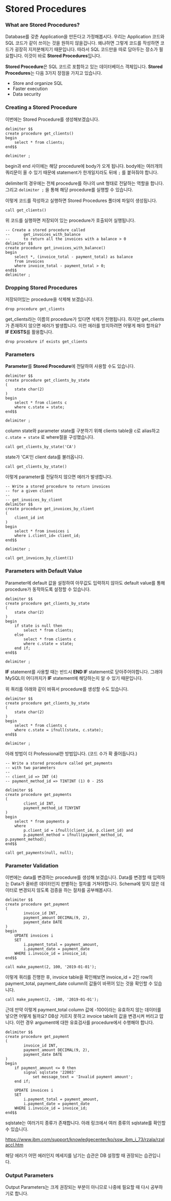# Stored Procedures

### What are Stored Procedures?

Database를 갖춘 Application을 만든다고 가정해봅시다. 우리는 Application 코드와 SQL 코드가 같이 쓰이는 것을 원하지 않을겁니다. 왜냐하면 그렇게 코드를 작성하면 코드가 굉장히 지저분해지기 때문입니다. 따라서 SQL 코드만을 따로 담아두는 장소가 필요합니다. 이것이 바로 **Stored Procedures**입니다.

**Stored Procedure**은 SQL 코드르 포함하고 있는 데이터베이스 객체입니다. **Stored Procedures**는 다음 3가지 장점을 가지고 있습니다.

- Store and organize SQL
- Faster execution
- Data security

### Creating a Stored Procedure

이번에는 Stored Procedure를 생성해보겠습니다.

```mysql
delimiter $$
create procedure get_clients()
begin
	select * from clients;
end$$

delimiter ;
```

begin과 end 사이에는 해당 procedure에 body가 오게 됩니다. body에는 여러개의 쿼리문이 올 수 있기 때문에 statement가 한개일지라도 뒤에 `;` 를 붙혀줘야 합니다.

delimiter의 경우에는 전체 procedure를 하나의 unit 형태로 전달하는 역할을 합니다. 그리고 `delimiter ;` 을 통해 해당 procedure를 실행할 수 있습니다. 

이렇게 코드를 작성하고 실행하면 Stored Procedures 폴더에 파일이 생성됩니다.

```mysql
call get_clients()
```

위 코드를 실행하면 저장되어 있는 procedure가 호출되어 실행됩니다.

```mysql
-- Create a stored procedure called
-- 		get_invoices_with_balance
-- 		to return all the invoices with a balance > 0
delimiter $$
create procedure get_invoices_with_balance()
begin
	select *, (invoice_total - payment_total) as balance
    from invoices
    where invoice_total - payment_total > 0;
end$$
delimiter ;
```

### Dropping Stored Procedures

저장되어있는 procedure을 삭제해 보겠습니다.

```mysql
drop procedure get_clients
```

get_clients라는 이름의 procedure가 있다면 삭제가 진행됩니다. 하지만 get_clients가 존재하지 않으면 에러가 발생합니다. 이런 에러를 방지하려면 어떻게 해야 할까요? **IF EXISTS**를 활용합니다.

```mysql
drop procedure if exists get_clients
```

### Parameters

**Parameter**를 **Stored Procedure**에 전달하여 사용할 수도 있습니다.

```mysql
delimiter $$
create procedure get_clients_by_state
(
	state char(2)
)
begin
	select * from clients c
	where c.state = state;
end$$

delimiter ;
```

column state와 parameter state를 구분하기 위해 clients table을 c로 alias하고 `c.state = state` 로 where절을 구성했습니다.

```mysql
call get_clients_by_state('CA')
```

state가 'CA'인 client data를 불러옵니다.

```mysql
call get_clients_by_state()
```

이렇게 parameter를 전달하지 않으면 에러가 발생합니다.

```mysql
-- Write a stored procedure to return invoices
-- for a given client
-- 
-- get_invoices_by_client
delimiter $$
create procedure get_invoices_by_client
(
	client_id int
)
begin
	select * from invoices i
    where i.client_id= client_id;
end$$

delimiter ;
```

```mysql
call get_invoices_by_client(1)
```

### Parameters with Default Value

Parameter에 default 값을 설정하여 아무값도 입력하지 않아도 default value를 통해 procedure가 동작하도록 설정할 수 있습니다.

```mysql
delimiter $$
create procedure get_clients_by_state
(
	state char(2)
)
begin
	if state is null then
		select * from clients;
	else
		select * from clients c
		where c.state = state;
	end if;
end$$

delimiter ;
```

**IF** statement를 사용할 때는 반드시 **END IF** statement로 닫아주어야합니다. 그래야 MySQL이 어디까지가 **IF** statement에 해당하는지 알 수 있기 때문입니다. 

위 쿼리를 아래와 같이 바꿔서 procedure를 생성할 수도 있습니다.

```mysql
delimiter $$
create procedure get_clients_by_state
(
	state char(2)
)
begin	
	select * from clients c
	where c.state = ifnull(state, c.state);
end$$

delimiter ;
```

아래 방법이 더 Professional한 방법입니다. (코드 수가 확 줄어듭니다.)

```mysql
-- Write a stored procedure called get_payments
-- with two parameters
-- 
-- client_id => INT (4)
-- payment_method_id => TINTINT (1) 0 - 255

delimiter $$
create procedure get_payments
(
		client_id INT, 
        payment_method_id TINYINT
)
begin
	select * from payments p
    where 
		p.client_id = ifnull(client_id, p.client_id) and
		p.payment_method = ifnull(payment_method_id, p.payment_method);
end$$
```

```mysql
call get_payments(null, null);
```

### Parameter Validation

이번에는 data를 변경하는 procedure를 생성해 보겠습니다. Data를 변경할 때 입력하는 Data가 올바른 데이터인지 판별하는 절차를 거쳐야합니다. Schema에 맞지 않은 데이터로 변경되지 않도록 검증을 하는 절차를 공부해봅시다. 

```mysql
delimiter $$
create procedure get_payment
(
		invoice_id INT,
    	payment_amount DECIMAL(9, 2),
    	payment_date DATE
)
begin
	UPDATE invoices i
	SET
		i.payment_total = payment_amount,
        i.payment_date = payment_date
	WHERE i.invoice_id = invoice_id;
end$$
```

```mysql
call make_payment(2, 100, '2019-01-01');
```

이렇게 쿼리를 진행한 후, invoice table을 확인해보면 invoice_id = 2인 row의 payment_total, payment_date column의 값들이 바뀌어 있는 것을 확인할 수 있습니다.

```mysql
call make_payment(2, -100, '2019-01-01');
```

근데 만약 이렇게 payment_total column 값에 -100이라는 유효하지 않는 데이터를 넣으면 어떻게 될까요? DB상 거르지 못하고 invoice table의 값을 변경시켜 버리고 맙니다. 이런 경우 argument에 대한 유효검사를 procedure에서 수행해야 합니다.

```mysql
delimiter $$
create procedure get_payment
(
		invoice_id INT,
    	payment_amount DECIMAL(9, 2),
    	payment_date DATE
)
begin
	if payment_amount <= 0 then
		signal sqlstate '22003'
			set message_text = 'Invalid payment amount';
	end if;
    
	UPDATE invoices i
	SET
		i.payment_total = payment_amount,
        i.payment_date = payment_date
	WHERE i.invoice_id = invoice_id;
end$$
```

sqlstate는 여러가지 종류가 존재합니다. 아래 링크에서 여러 종류의 sqlstate를 확인할 수 있습니다.

https://www.ibm.com/support/knowledgecenter/ko/ssw_ibm_i_73/rzala/rzalaccl.htm

해당 에러가 어떤 에러인지 메세지를 남기는 습관은 DB 설정할 때 권장되는 습관입니다.

### Output Parameters

Output Parameters는 크게 권장되는 부분이 아니므로 나중에 필요할 때 다시 공부하기로 합니다.

